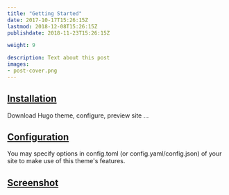 ```yaml
---
title: "Getting Started"
date: 2017-10-17T15:26:15Z
lastmod: 2018-12-08T15:26:15Z
publishdate: 2018-11-23T15:26:15Z

weight: 9

description: Text about this post
images:
- post-cover.png
---
```


## [Installation](./installation)

Download Hugo theme, configure, preview site ...

## [Configuration](./configuration)

You may specify options in config.toml (or config.yaml/config.json) of your site to make use of this theme's features.

## [Screenshot](./screenshot)
